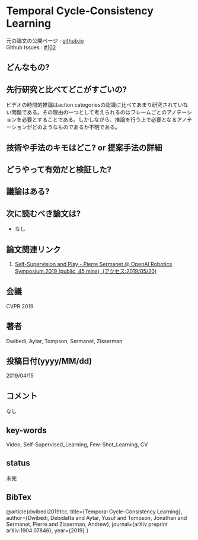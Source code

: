 # Temporal Cycle-Consistency Learning

元の論文の公開ページ : [github.io](https://temporal-cycle-consistency.github.io/)  
Github Issues : [#102](https://github.com/Obarads/obarads.github.io/issues/102)

## どんなもの?

## 先行研究と比べてどこがすごいの?
ビデオの時間的推論はaction categoriesの認識に比べてあまり研究されていない問題である。その理由の一つとして考えられるのはフレームごとのアノテーションを必要とすることである。しかしながら、推論を行う上で必要となるアノテーションがどのようなものであるか不明である。

## 技術や手法のキモはどこ? or 提案手法の詳細

## どうやって有効だと検証した?

## 議論はある?

## 次に読むべき論文は?
- なし

## 論文関連リンク
1. [Self-Supervision and Play - Pierre Sermanet @ OpenAI Robotics Symposium 2019 (public, 45 mins), (アクセス:2019/05/20)](https://docs.google.com/presentation/d/145wBH7TEJoEclVzE1YKTihqIXWMljeNIA6ozwMZLb3Q/edit#slide=id.g581ee82d09_0_517)

## 会議
CVPR 2019

## 著者
Dwibedi, Aytar, Tompson, Sermanet, Zisserman.

## 投稿日付(yyyy/MM/dd)
2019/04/15

## コメント
なし

## key-words
Video, Self-Supervised_Learning, Few-Shot_Learning, CV

## status
未完

## BibTex
@article{dwibedi2019tcc,
  title={Temporal Cycle-Consistency Learning},
  author={Dwibedi, Debidatta and Aytar, Yusuf and Tompson, Jonathan and Sermanet, Pierre and Zisserman, Andrew},
  journal={arXiv preprint arXiv:1904.07846},
  year={2019}
}